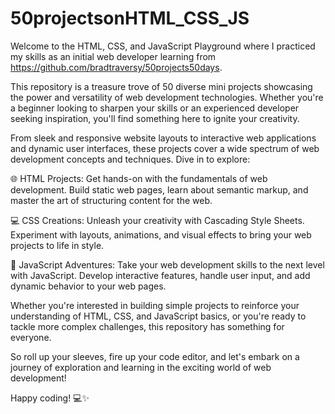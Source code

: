 # 50projectsonHTML_CSS_JS
Welcome to the HTML, CSS, and JavaScript Playground where I practiced my skills as an initial web developer learning from https://github.com/bradtraversy/50projects50days.

This repository is a treasure trove of 50 diverse mini projects showcasing the power and versatility of web development technologies.  Whether you're a beginner looking to sharpen your skills or an experienced developer seeking inspiration, you'll find something here to ignite your creativity.

From sleek and responsive website layouts to interactive web applications and dynamic user interfaces, these projects cover a wide spectrum of web development concepts and techniques. Dive in to explore:

🌐 HTML Projects: Get hands-on with the fundamentals of web development. Build static web pages, learn about semantic markup, and master the art of structuring content for the web.

💻 CSS Creations: Unleash your creativity with Cascading Style Sheets. Experiment with layouts, animations, and visual effects to bring your web projects to life in style.

🚀 JavaScript Adventures: Take your web development skills to the next level with JavaScript. Develop interactive features, handle user input, and add dynamic behavior to your web pages.

Whether you're interested in building simple projects to reinforce your understanding of HTML, CSS, and JavaScript basics, or you're ready to tackle more complex challenges, this repository has something for everyone.

So roll up your sleeves, fire up your code editor, and let's embark on a journey of exploration and learning in the exciting world of web development!

Happy coding! 💻✨